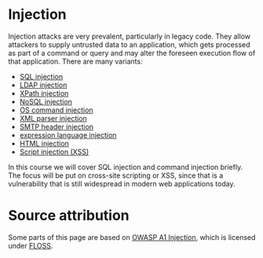 # Injection
Injection attacks are very prevalent, particularly in legacy code. They allow attackers to supply untrusted data to an application, which gets processed as part of a command or query and may alter the foreseen execution flow of that application. 
There are many variants:
* [SQL injection](https://owasp.org/www-project-cheat-sheets/cheatsheets/SQL_Injection_Prevention_Cheat_Sheet)
* [LDAP injection](https://owasp.org/www-project-cheat-sheets/cheatsheets/LDAP_Injection_Prevention_Cheat_Sheet.html)
* [XPath injection](https://owasp.org/www-community/attacks/XPATH_Injection)
* [NoSQL injection](https://erlend.oftedal.no/blog/static-110.html)
* [OS command injection](https://owasp.org/www-community/attacks/Command_Injection)
* [XML parser injection](https://owasp.org/www-community/vulnerabilities/XML_External_Entity_(XXE)_Processing)
* [SMTP header injection](https://portswigger.net/kb/issues/00200800_smtp-header-injection)
* [expression language injection](https://owasp.org/www-community/vulnerabilities/Expression_Language_Injection)
* [HTML injection](https://www.acunetix.com/vulnerabilities/web/html-injection/)
* [Script injection (XSS)](https://owasp.org/www-community/attacks/xss/)

In this course we will cover SQL injection and command injection briefly. The focus will be put on cross-site scripting or XSS, since that is a vulnerability that is still widespread in modern web applications today. 

# Source attribution
Some parts of this page are based on [OWASP A1 Injection](https://owasp.org/www-project-top-ten/OWASP_Top_Ten_2017/Top_10-2017_A1-Injection), which is licensed under [FLOSS](https://owasp.org/about/).